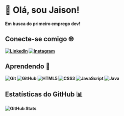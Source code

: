 # 👋 Olá, sou Jaison!
 <strong>Em busca do primeiro emprego dev!<strong> 

## Conecte-se comigo 🌐
[![LinkedIn](https://img.shields.io/badge/LinkedIn-%230077B5.svg?style=flat&logo=linkedin&logoColor=white)](https://www.linkedin.com/in/jaisoncode/)
[![Instagram](https://img.shields.io/badge/Instagram-%23E4405F.svg?style=flat&logo=instagram&logoColor=white)](https://www.instagram.com/jaisoncode)

## Aprendendo 🚀
![Git](https://img.shields.io/badge/Git-F05032?style=flat&logo=git&logoColor=white)
![GitHub](https://img.shields.io/badge/GitHub-%23121011.svg?style=flat&logo=github&logoColor=white)
![HTML5](https://img.shields.io/badge/HTML5-%23E34F26.svg?style=flat&logo=html5&logoColor=white)
![CSS3](https://img.shields.io/badge/CSS3-%231572B6.svg?style=flat&logo=css3&logoColor=white)
![JavaScript](https://img.shields.io/badge/JavaScript-%23F7DF1E.svg?style=flat&logo=javascript&logoColor=black)
![Java](https://img.shields.io/badge/Java-ED8B00?style=flat&logo=java&logoColor=white)

## Estatísticas do GitHub 📊
![GitHub Stats](https://github-readme-stats.vercel.app/api?username=jaisoncode&show_icons=true&count_private=true&hide=contribs&theme=dark)


